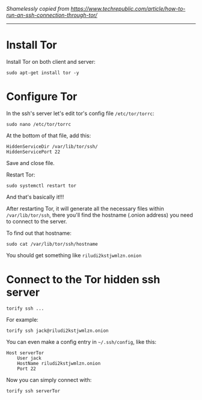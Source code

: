 *Shamelessly copied from https://www.techrepublic.com/article/how-to-run-an-ssh-connection-through-tor/*

---

# Install Tor

Install Tor on both client and server:

    sudo apt-get install tor -y

# Configure Tor

In the ssh's server let's edit tor's config file `/etc/tor/torrc`:

    sudo nano /etc/tor/torrc

At the bottom of that file, add this:

    HiddenServiceDir /var/lib/tor/ssh/
    HiddenServicePort 22

Save and close file.

Restart Tor:

    sudo systemctl restart tor

And that's basically it!!!

After restarting Tor, it will generate all the necessary files within `/var/lib/tor/ssh`, there you'll find the hostname (.onion address) you need to connect to the server.

To find out that hostname:

    sudo cat /var/lib/tor/ssh/hostname

You should get something like `riludi2kstjwmlzn.onion`

# Connect to the Tor hidden ssh server

    torify ssh ...

For example:

    torify ssh jack@riludi2kstjwmlzn.onion

You can even make a config entry in `~/.ssh/config`, like this:

```
Host serverTor
    User jack
    HostName riludi2kstjwmlzn.onion
    Port 22
```

Now you can simply connect with:

    torify ssh serverTor